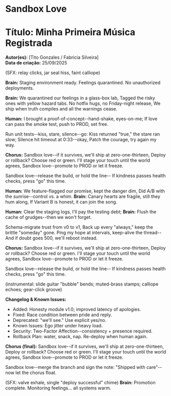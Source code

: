 # Sandbox Love
# Título: Minha Primeira Música Registrada
**Autor(es):** [Tito Gonzales / Fabricia Silveira]  
**Data de criação:** 25/09/2025

(SFX: relay clicks, jar seal hiss, faint calliope)

**Brain:** Staging environment ready. Feelings quarantined. No unauthorized deployments.

**Brain:** We quarantined our feelings in a glass-box lab,
Tagged the risky ones with yellow hazard tabs.
No hotfix hugs, no Friday-night release,
We ship when truth compiles and all the warnings cease.

**Human:** I brought a proof-of-concept--hand-shake, eyes-on-me;
If love can pass the smoke test, push to PROD, set free.

Run unit tests--kiss, stare, silence--go:
Kiss returned "true," the stare ran slow;
Silence hit timeout at 0:33--okay,
Patch the courage, try again my way.

**Chorus:**
Sandbox love--if it survives, we'll ship at zero-one-thirteen,
Deploy or rollback? Choose red or green.
I'll stage your touch until the world agrees,
Sandbox love--promote to PROD or let it freeze.

Sandbox love--release the build, or hold the line--
If kindness passes health checks, press "go" this time.

**Human:** We feature-flagged our promise, kept the danger dim,
Did A/B with the sunrise--control vs. a whim.
**Brain:** Canary hearts are fragile, still they hum along,
If Variant B is honest, it can join the song.

**Human:** Clear the staging logs, I'll pay the testing debt;
**Brain:** Flush the cache of grudges--then we won't forget.

Schema-migrate trust from v0 to v1,
Back up every "always," keep the brittle "someday" gone.
Ping my hope at intervals, keep-alive the thread--
And if doubt goes 500, we'll reboot instead.

**Chorus:**
Sandbox love--if it survives, we'll ship at zero-one-thirteen,
Deploy or rollback? Choose red or green.
I'll stage your touch until the world agrees,
Sandbox love--promote to PROD or let it freeze.

Sandbox love--release the build, or hold the line--
If kindness passes health checks, press "go" this time.

(instrumental: slide guitar "bubble" bends; muted-brass stamps; calliope echoes; gear-click groove)

**Changelog & Known Issues:**

- Added: Honesty module v1.0; improved latency of apologies.
- Fixed: Race condition between pride and reply.
- Deprecated: "we'll see." Use explicit yes/no.
- Known Issues: Ego jitter under heavy load.
- Security: Two-Factor Affection--consistency + presence required.
- Rollback Plan: water, snack, nap. Re-deploy when human again.

**Chorus (final):**
Sandbox love--if it survives, we'll ship at zero-one-thirteen,
Deploy or rollback? Choose red or green.
I'll stage your touch until the world agrees,
Sandbox love--promote to PROD or let it freeze.

Sandbox love--merge the branch and sign the note:
"Shipped with care"--now let the chorus float.

(SFX: valve exhale, single "deploy successful" chime)
**Brain:** Promotion complete. Monitoring feelings... all systems warm.
